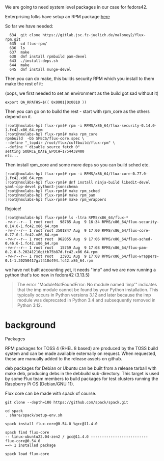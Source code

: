 We are going to need system level packages in our case for fedora42.

Enterprising folks have setup an RPM package [here](https://gitlab.jsc.fz-juelich.de/maloney2/flux-rpm)

So far we have needed:
```
  634  git clone https://gitlab.jsc.fz-juelich.de/maloney2/flux-rpm.git
  635  cd flux-rpm/
  636  ls
  637  make
  638  dnf install rpmbuild pam-devel
  643  ./install-deps.sh 
  644  make
  645  dnf install munge-devel
```

Then you can do make, this builds security RPM which you install to them make the rest of it:

(oops, we first needed to set an environment as the build got sad without it)
```
export QA_RPATHS=$(( 0x0001|0x0010 ))
```

Then you can go on to build the rest - start with rpm_core as the others depend on it.
```
[root@hmxlabs-hpl flux-rpm]# rpm -i RPMS/x86_64/flux-security-0.14.0-1.fc42.x86_64.rpm 
[root@hmxlabs-hpl flux-rpm]# make rpm_core
rpmbuild  -bb SPECS/flux-core.spec \
--define "_topdir /root/flux/cuffbuild/flux-rpm" \
--define "_disable_source_fetch 0"
setting SOURCE_DATE_EPOCH=1754438400
etc...
```

Then install rpm_core and some more deps so you can build sched etc.
```
[root@hmxlabs-hpl flux-rpm]# rpm -i RPMS/x86_64/flux-core-0.77.0-1.fc42.x86_64.rpm 
[root@hmxlabs-hpl flux-rpm]# dnf install ninja-build libedit-devel yaml-cpp-devel python3-jsonschema
[root@hmxlabs-hpl flux-rpm]# make rpm_sched
[root@hmxlabs-hpl flux-rpm]# make rpm_pam
[root@hmxlabs-hpl flux-rpm]# make rpm_wrappers
```

Rejoice!
```
[root@hmxlabs-hpl flux-rpm]# ls -ltra RPMS/x86_64/flux-*
-rw-r--r-- 1 root root   98785 Aug  9 16:34 RPMS/x86_64/flux-security-0.14.0-1.fc42.x86_64.rpm
-rw-r--r-- 1 root root 3501847 Aug  9 17:00 RPMS/x86_64/flux-core-0.77.0-1.fc42.x86_64.rpm
-rw-r--r-- 1 root root  962055 Aug  9 17:06 RPMS/x86_64/flux-sched-0.46.0-1.fc42.x86_64.rpm
-rw-r--r-- 1 root root   15759 Aug  9 17:08 RPMS/x86_64/flux-pam-0.2.0-3.20241210gitb75b87d.fc42.x86_64.rpm
-rw-r--r-- 1 root root   23931 Aug  9 17:08 RPMS/x86_64/flux-wrappers-0.1-1.20250417git418d494.fc42.x86_64.rpm
```

we have not built accounting yet, it needs "imp" and we are now running a python that's too new in fedora42 (3.13.5)

> The error "ModuleNotFoundError: No module named 'imp'" indicates that the imp module cannot be found by your Python installation. This typically occurs in Python versions 3.12 and later because the imp module was deprecated in Python 3.4 and subsequently removed in Python 3.12.

# background

Packages

RPM packages for TOSS 4 (RHEL 8 based) are produced by the TOSS build system and 
can be made available externally on request. When requested, these are manually 
added to the release assets on github.

deb packages for Debian or Ubuntu can be built from a release tarball with make deb, 
producing debs in the debbuild sub-directory. This target is used by some Flux team 
members to build packages for test clusters running the Raspberry Pi OS (Debian/GNU 11).

Flux core can be made with spack of course.
```
git clone --depth=100 https://github.com/spack/spack.git

cd spack
. share/spack/setup-env.sh

spack install flux-core@0.54.0 %gcc@11.4.0

spack find flux-core
-- linux-ubuntu22.04-zen2 / gcc@11.4.0 --------------------------
flux-core@0.54.0
==> 1 installed package

spack load flux-core
```

